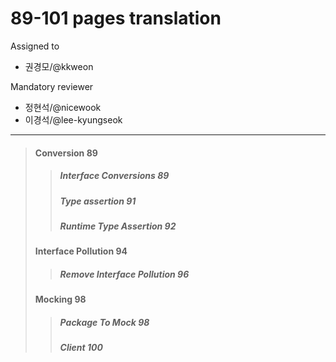 # 89-101 pages translation

Assigned to

- 권경모/@kkweon

Mandatory reviewer

- 정현석/@nicewook
- 이경석/@lee-kyungseok

---

> #### Conversion 89
>
> > ##### Interface Conversions 89
> >
> > ##### Type assertion 91
> >
> > ##### Runtime Type Assertion 92
>
> #### Interface Pollution 94
>
> > ##### Remove Interface Pollution 96
>
> #### Mocking 98
>
> > ##### Package To Mock 98
> >
> > ##### Client 100
